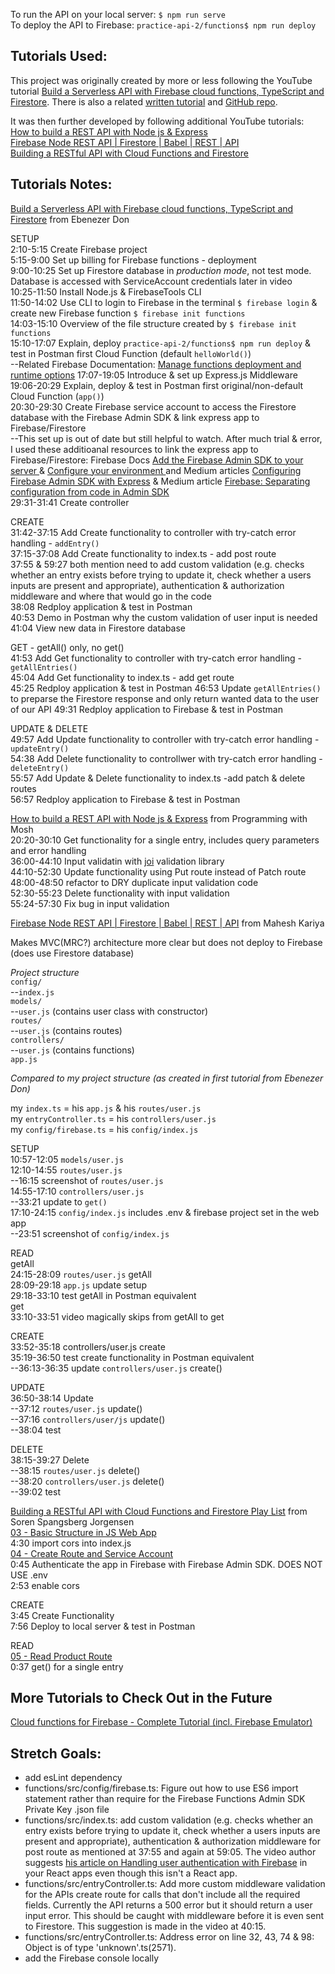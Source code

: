 To run the API on your local server: `$ npm run serve`  
To deploy the API to Firebase: `practice-api-2/functions$ npm run deploy`  

## Tutorials Used:

This project was originally created by more or less following the YouTube tutorial [Build a Serverless API with Firebase cloud functions, TypeScript and Firestore](https://youtu.be/T8SZv6h2WbY). There is also a related [written tutorial](https://blog.logrocket.com/rest-api-firebase-cloud-functions-typescript-firestore/) and [GitHub repo](https://github.com/ebenezerdon/journal-rest-api).  

It was then further developed 
by following additional YouTube tutorials:  
[How to build a REST API with Node js & Express](https://youtu.be/pKd0Rpw7O48)  
[Firebase Node REST API | Firestore | Babel | REST | API](https://youtu.be/DO-PROnaVwo)  
[Building a RESTful API with Cloud Functions and Firestore](https://youtu.be/XY5WCkgVfPk)  

## Tutorials Notes:

[Build a Serverless API with Firebase cloud functions, TypeScript and Firestore](https://youtu.be/T8SZv6h2WbY) from Ebenezer Don  
  
SETUP   
2:10-5:15 Create Firebase project  
5:15-9:00 Set up billing for Firebase functions - deployment  
9:00-10:25 Set up Firestore database in _production mode_, not test mode. Database is accessed with ServiceAccount credentials later in video  
10:25-11:50 Install Node.js & FirebaseTools CLI  
11:50-14:02 Use CLI to login to Firebase in the terminal `$ firebase login` & create new Firebase function `$ firebase init functions`  
14:03-15:10 Overview of the file structure created by `$ firebase init functions`  
15:10-17:07 Explain, deploy `practice-api-2/functions$ npm run deploy` & test in Postman first Cloud Function (default  `helloWorld()`)  
--Related Firebase Documentation: [Manage functions deployment and runtime options](https://firebase.google.com/docs/functions/manage-functions)
17:07-19:05 Introduce & set up Express.js Middleware  
19:06-20:29 Explain, deploy & test in Postman first original/non-default Cloud Function (`app()`)  
20:30-29:30 Create Firebase service account to access the Firestore database with the Firebase Admin SDK & link express app to Firebase/Firestore  
--This set up is out of date but still helpful to watch. After much trial & error, I used these additioanal resources to link the express app to Firebase/Firestore: Firebase Docs [Add the Firebase Admin SDK to your server ](https://firebase.google.com/docs/admin/setup) & [Configure your environment ](https://firebase.google.com/docs/functions/config-env) and Medium articles [Configuring Firebase Admin SDK with Express](https://medium.com/@tanya/configuring-firebase-admin-sdk-with-express-931b02ee2f91) & Medium article [Firebase: Separating configuration from code in Admin SDK](https://medium.com/google-cloud/firebase-separating-configuration-from-code-in-admin-sdk-d2bcd2e87de6)  
29:31-31:41 Create controller  

CREATE  
31:42-37:15 Add Create functionality to controller with try-catch error handling - `addEntry()`  
37:15-37:08 Add Create functionality to index.ts - add post route  
37:55 & 59:27 both mention need to add custom validation (e.g. checks whether an entry exists before trying to update it, check whether a users inputs are present and appropriate), authentication & authorization middleware and where that would go in the code  
38:08 Redploy application & test in Postman  
40:53 Demo in Postman why the custom validation of user input is needed  
41:04 View new data in Firestore database  
  
GET - getAll() only, no get()  
41:53 Add Get functionality to controller with try-catch error handling - `getAllEntries()`  
45:04 Add Get functionality to index.ts - add get route  
45:25 Redploy application & test in Postman
46:53 Update `getAllEntries()` to preparse the Firestore response and only return wanted data to the user of our API
49:31 Redploy application to Firebase & test in Postman
  
UPDATE  & DELETE  
49:57 Add Update functionality to controller with try-catch error handling - `updateEntry()`  
54:38 Add Delete functionality to controllwer with try-catch error handling - `deleteEntry()`  
55:57 Add Update & Delete functionality to index.ts -add patch & delete routes  
56:57 Redploy application to Firebase & test in Postman

[How to build a REST API with Node js & Express](https://youtu.be/pKd0Rpw7O48) from Programming with Mosh  
20:20-30:10 Get functionality for a single entry, includes query parameters and error handling  
36:00-44:10 Input validatin with [joi](joi.dev) validation library  
44:10-52:30 Update functionality using Put route instead of Patch route  
48:00-48:50 refactor to DRY duplicate input validation code  
52:30-55:23 Delete functionality with input validation  
55:24-57:30 Fix bug in input validation  

[Firebase Node REST API | Firestore | Babel | REST | API](https://youtu.be/DO-PROnaVwo) from Mahesh Kariya  

Makes MVC(MRC?) architecture more clear but does not deploy to Firebase (does use Firestore database)
 
_Project structure_  
`config/`  
--`index.js`  
`models/`  
--`user.js` (contains user class with constructor)  
`routes/`  
--`user.js` (contains routes)  
`controllers/`  
--`user.js` (contains functions)  
`app.js`

_Compared to my project structure (as created in first tutorial from Ebenezer Don)_

my `index.ts` = his `app.js` & his `routes/user.js`  
my `entryController.ts` = his `controllers/user.js`  
my `config/firebase.ts` = his `config/index.js`  

SETUP  
10:57-12:05 `models/user.js`  
12:10-14:55 `routes/user.js`  
--16:15 screenshot of `routes/user.js`  
14:55-17:10 `controllers/user.js`  
--33:21 update to `get()`  
17:10-24:15 `config/index.js` includes .env & firebase project set in the web app  
--23:51 screenshot of `config/index.js`  

READ  
getAll  
24:15-28:09 `routes/user.js` getAll  
28:09-29:18 `app.js` update setup  
29:18-33:10 test getAll in Postman equivalent  
get  
33:10-33:51 video magically skips from getAll to get

CREATE  
33:52-35:18 controllers/user.js create  
35:19-36:50 test create functionality in Postman equivalent  
--36:13-36:35 update `controllers/user.js` create()  

UPDATE  
36:50-38:14 Update  
--37:12 `routes/user.js` update()  
--37:16 `controllers/user/js` update()  
--38:04 test

DELETE  
38:15-39:27 Delete  
--38:15 `routes/user.js` delete()  
--38:20 `controllers/user.js` delete()  
--39:02 test  

[Building a RESTful API with Cloud Functions and Firestore Play List](https://youtu.be/XY5WCkgVfPk) from Soren Spangsberg Jorgensen  
[03 - Basic Structure in JS Web App](https://youtu.be/XY5WCkgVfPk)  
4:30 import cors into index.js  
[04 - Create Route and Service Account](https://youtu.be/dKoQnNylxm8)  
0:45 Authenticate the app in Firebase with Firebase Admin SDK. DOES NOT USE .env  
2:53 enable cors  

CREATE  
3:45 Create Functionality  
7:56 Deploy to local server & test in Postman  

READ  
[05 - Read Product Route](https://youtu.be/VBToNDd5GUQ)  
0:37 get() for a single entry




## More Tutorials to Check Out in the Future
[Cloud functions for Firebase - Complete Tutorial (incl. Firebase Emulator)](https://youtu.be/gA6WGYQWrKc)

## Stretch Goals:

* add esLint dependency
* functions/src/config/firebase.ts: Figure out how to use ES6 import statement rather than require for the Firebase Functions Admin SDK Private Key .json file
* functions/src/index.ts: add custom validation (e.g. checks whether an entry exists before trying to update it, check whether a users inputs are present and appropriate), authentication & authorization middleware for post route as mentioned at 37:55 and again at 59:05. The video author suggests [his article on Handling user authentication with Firebase](https://blog.logrocket.com/user-authentication-firebase-react-apps/) in your React apps even though this isn't a React app.
* functions/src/entryController.ts: Add more custom middleware validation for the APIs create route for calls that don't include all the required fields. Currently the API returns a 500 error but it should return a user input error. This should be caught with middleware before it is even sent to Firestore. This suggestion is made in the video at 40:15.
* functions/src/entryController.ts: Address error on line 32, 43, 74 & 98: Object is of type 'unknown'.ts(2571).
* add the Firebase console locally